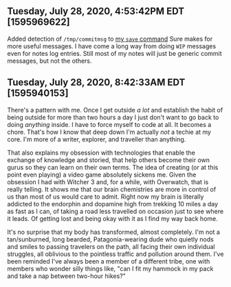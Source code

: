 ## Tuesday, July 28, 2020, 4:53:42PM EDT [1595969622]

Added detection of `/tmp/commitmsg` to [my `save` command](https://gitlab.com/rwxrob/save) Sure makes for more useful messages. I have come a long way from doing `WIP` messages
even for notes log entries. Still most of my notes will just be generic
commit messages, but not the others.

## Tuesday, July 28, 2020, 8:42:33AM EDT [1595940153]

There's a pattern with me. Once I get outside *a lot* and establish the
habit of being outside for more than two hours a day I just don't want
to go back to doing *anything* inside. I have to force myself to code at
all. It becomes a chore. That's how I know that deep down I'm actually
*not* a techie at my core. I'm more of a writer, explorer, and traveller
than anything. 

That also explains my obsession with technologies that enable the
exchange of knowledge and storied, that help others become their own
gurus so they can learn on their own terms. The idea of creating (or at
this point even playing) a video game absolutely sickens me. Given the
obsession I had with Witcher 3 and, for a while, with Overwatch, that is
really telling. It shows me that our brain chemistries are more in
control of us than most of us would care to admit. Right now my brain is
literally addicted to the endorphin and dopamine high from trekking 10
miles a day as fast as I can, of taking a road less travelled on
occasion just to see where it leads. Of getting lost and being okay with
it as I find my way back home.

It's no surprise that my body has transformed, almost completely. I'm
not a tan/sunburned, long bearded, Patagonia-wearing dude who quietly
nods and smiles to passing travelers on the path, all facing their own
individual struggles, all oblivious to the pointless traffic and
pollution around them. I've been reminded I've always been a member of a
different tribe, one with members who wonder silly things like, "can I
fit my hammock in my pack and take a nap between two-hour hikes?"

